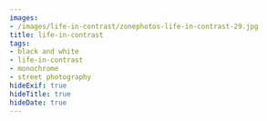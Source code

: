 ```yaml
---
images:
- /images/life-in-contrast/zonephotos-life-in-contrast-29.jpg
title: life-in-contrast
tags:
- black and white
- life-in-contrast
- monochrome
- street photography
hideExif: true
hideTitle: true
hideDate: true
---
```

